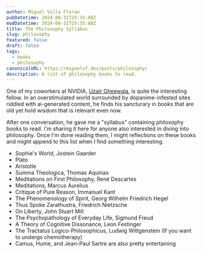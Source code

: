 ```yaml
---
author: Miguel Villa Floran
pubDatetime: 2024-08-31T25:35:08Z
modDatetime: 2024-08-31T25:35:08Z
title: The Philosophy Syllabus
slug: philosophy
featured: false
draft: false
tags:
  - books
  - philosophy
canonicalURL: https://miguelvf.dev/posts/philosophy/
description: A list of philosophy books to read.
---
```


One of my coworkers at NVIDIA, [Uzair Gheewala](https://uzairgheewala.com/), is quite the interesting fellow. In an overstimulated world surrounded by dopanime-infested sites riddled with ai-generated content, he finds his sancturary in books that are old yet hold wisdom that is relevant even now.

After one conversation, he gave me a "syllabus" containing philosophy books to read. I'm sharing it here for anyone also interested in diving into philosophy. Once I'm done reading them, I might reflections on these books and might append to this list when I find something interesting.

- Sophie's World, Jostein Gaarder
- Plato
- Aristotle
- Summa Theologica, Thomas Aquinas
- Meditations on First Philosophy, René Descartes
- Meditations, Marcus Aurelius
- Critique of Pure Reason, Immanuel Kant
- The Phenomenology of Spirit, Georg Wilhelm Friedrich Hegel
- Thus Spoke Zarathustra, Friedrich Nietzsche
- On Liberty, John Stuart Mill
- The Psychopathology of Everyday Life, Sigmund Freud
- A Theory of Cognitive Dissonance, Leon Festinger
- The Tractatus Logico-Philosophicus, Ludwig Wittgenstein (If you want to undergo chemotherapy)
- Camus, Hume, and Jean-Paul Sartre are also pretty entertaining
